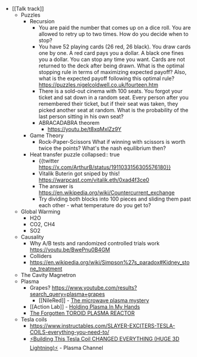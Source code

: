 - [[Talk track]]
	- Puzzles
		- Recursion
			- You are paid the number that comes up on a dice roll. You are allowed to retry up to two times. How do you decide when to stop?
			- You have 52 playing cards (26 red, 26 black). You draw cards one by one. A red card pays you a dollar. A black one fines you a dollar. You can stop any time you want. Cards are not returned to the deck after being drawn. What is the optimal stopping rule in terms of maximizing expected payoff? Also, what is the expected payoff following this optimal rule?
			  https://puzzles.nigelcoldwell.co.uk/fourteen.htm
			- There is a sold-out cinema with 100 seats. You forgot your ticket and sat down in a random seat. Every person after you remembered their ticket, but if their seat was taken, they picked another seat at random. What is the probability of the last person sitting in his own seat?
			- ABRACADABRA theorem
				- https://youtu.be/t8xqMxlZz9Y
		- Game Theory
			- Rock-Paper-Scissors
			  What if winning with scissors is worth twice the points? What's the nash equilibrium then?
		- Heat transfer puzzle
		  collapsed:: true
			- {{twitter https://x.com/ArthurB/status/1911033156305576180}}
			- Vitalik Buterin got sniped by this!
			  https://warpcast.com/vitalik.eth/0xad4f3ce0
			- The answer is https://en.wikipedia.org/wiki/Countercurrent_exchange
			- Try dividing both blocks into 100 pieces and sliding them past each other - what temperature do you get to?
	- Global Warming
		- H2O
		- CO2, CH4
		- SO2
	- Causality
		- Why A/B tests and randomized controlled trials work
		  https://youtu.be/BwePnu0B4GM
		- Colliders
		- https://en.wikipedia.org/wiki/Simpson%27s_paradox#Kidney_stone_treatment
	- The Cavity Magnetron
	- Plasma
		- Grapes?
		  https://www.youtube.com/results?search_query=plasma+grapes
			- [[NileRed]] - [The microwave plasma mystery](https://youtu.be/l0u8Vtf2GoQ)
		- [[Action Lab]] - [Holding Plasma In My Hands](https://youtu.be/X-QgC6Trns4)
		- [The Forgotten TOROID PLASMA REACTOR](https://youtu.be/Rw3sfhW3Bt0)
	- Tesla coils
		- https://www.instructables.com/SLAYER-EXCITERS-TESLA-COILS-everything-you-need-to/
		- [⚡Building This Tesla Coil CHANGED EVERYTHING (HUGE 3D Lightning)⚡](https://youtu.be/wWIeUsnqkRk) - Plasma Channel